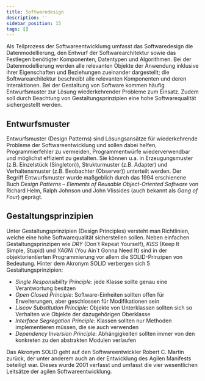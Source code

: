 ```yaml
---
title: Softwaredesign
description: ''
sidebar_position: 15
tags: []
---
```


Als Teilprozess der Softwareentwicklumg umfasst das Softwaredesign die
Datenmodellierung, den Entwurf der Softwarearchitektur sowie das Festlegen
benötigter Komponenten, Datentypen und Algorithmen. Bei der Datenmodellierung
werden alle relevanten Objekte der Anwendung inklusive ihrer Eigenschaften und
Beziehungen zueinander dargestellt; die Softwarearchitektur beschreibt alle
relevanten Komponenten und deren Interaktionen. Bei der Gestaltung von Software
kommen häufig Entwurfsmuster zur Lösung wiederkehrender Probleme zum Einsatz.
Zudem soll durch Beachtung von Gestaltungsprinzipien eine hohe Softwarequalität
sichergestellt werden.

## Entwurfsmuster

Entwurfsmuster (Design Patterns) sind Lösungsansätze für wiederkehrende Probleme
der Softwareentwicklung und sollen dabei helfen, Programmierfehler zu vermeiden,
Programmentwürfe wiederverwendbar und möglichst effizient zu gestalten. Sie
können u.a. in Erzeugungsmuster (z.B. Einzelstück (Singleton)), Strukturmuster
(z.B. Adapter) und Verhaltensmuster (z.B. Beobachter (Observer)) unterteilt
werden. Der Begriff Entwurfsmuster wurde maßgeblich durch das 1994 erschienene
Buch _Design Patterns – Elements of Reusable Object-Oriented Software_ von
Richard Helm, Ralph Johnson und John Vlissides (auch bekannt als _Gang of Four_)
geprägt.

## Gestaltungsprinzipien

Unter Gestaltungsprinzipien (Design Principles) versteht man Richtlinien, welche
eine hohe Softwarequalität sicherstellen sollen. Neben einfachen
Gestaltungsprinzipen wie _DRY_ (Don´t Repeat Yourself), _KISS_ (Keep It Simple,
Stupid) und _YAGNI_ (You Ain´t Gonna Need It) sind in der objektorientierten
Programmierung vor allem die SOLID-Prinzipen von Bedeutung. Hinter dem Akronym
SOLID verbergen sich 5 Gestaltungsprinzipien:

- _Single Responsibility Principle_: jede Klasse sollte genau eine Verantwortung
  besitzen
- _Open Closed Principle_: Software-Einheiten sollten offen für Erweiterungen,
  aber geschlossen für Modifikationen sein
- _Liscov Substitution Principle_: Objekte von Unterklassen sollten sich so
  Verhalten wie Objekte der dazugehörigen Oberklasse
- _Interface Segregation Principle_: Klassen sollten nur Methoden implementieren
  müssen, die sie auch verwenden
- _Dependency Inversion Principle_: Abhängigkeiten sollten immer von den
  konkreten zu den abstrakten Modulen verlaufen

Das Akronym SOLID geht auf den Softwareentwickler Robert C. Martin zurück, der
unter anderem auch an der Entwicklung des Agilen Manifests beteiligt war. Dieses
wurde 2001 verfasst und umfasst die vier wesentlichen Leitsätze der agilen
Softwareentwicklung.

